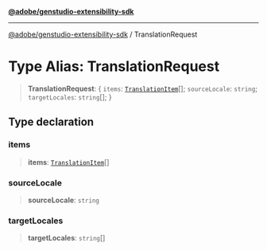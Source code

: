 [**@adobe/genstudio-extensibility-sdk**](../README.md)

***

[@adobe/genstudio-extensibility-sdk](../globals.md) / TranslationRequest

# Type Alias: TranslationRequest

> **TranslationRequest**: \{ `items`: [`TranslationItem`](TranslationItem.md)[]; `sourceLocale`: `string`; `targetLocales`: `string`[]; \}

## Type declaration

### items

> **items**: [`TranslationItem`](TranslationItem.md)[]

### sourceLocale

> **sourceLocale**: `string`

### targetLocales

> **targetLocales**: `string`[]
